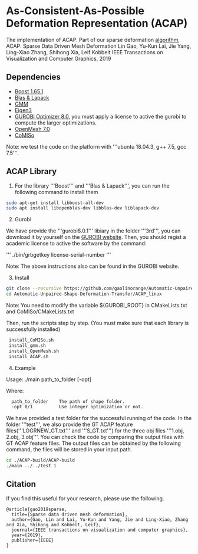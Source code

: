 
# As-Consistent-As-Possible Deformation Representation (ACAP)
The implementation of ACAP.
Part of our sparse deformation [algorithm](https://arxiv.org/abs/1709.01250), ACAP: Sparse Data Driven Mesh Deformation
Lin Gao, Yu-Kun Lai, Jie Yang, Ling-Xiao Zhang, Shihong Xia, Leif Kobbelt
IEEE Transactions on Visualization and Computer Graphics, 2019


## Dependencies
- [Boost 1.65.1](https://www.boost.org/)
- [Blas & Lapack](https://www.netlib.org/lapack/lug/node11.html)
- [GMM](http://getfem.org/download.html)
- [Eigen3](http://eigen.tuxfamily.org/index.php?title=Main_Page)
- [GUROBI Optimizer 8.0](http://www.gurobi.com/), you must apply a license to active the gurobi to compute the larger optimizations.
- [OpenMesh 7.0](https://www.openmesh.org/download/)
- [CoMISo](https://graphics.rwth-aachen.de:9000/CoMISo/CoMISo)

Note: we test the code on the platform with '''ubuntu 18.04.3, g++ 7.5, gcc 7.5'''.

## ACAP Library

1. For the library '''Boost''' and '''Blas & Lapack''', you can run the following command to install them

```sh
sudo apt-get install libboost-all-dev
sudo apt install libopenblas-dev libblas-dev liblapack-dev
```

2. Gurobi

We have provide the '''gurobi8.0.1''' libiary in the folder '''3rd''', you can download it by yourself on the [GUROBI website](https://www.gurobi.com/downloads/gurobi-optimizer-eula/). Then, you should regist a academic license to active the software by the command:

'''
./bin/grbgetkey license-serial-number
'''

Note: The above instructions also can be found in the GUROBI website.


3. Install

```sh
git clone --recursive https://github.com/gaolinorange/Automatic-Unpaired-Shape-Deformation-Transfer.git
cd Automatic-Unpaired-Shape-Deformation-Transfer/ACAP_linux
```

Note: You need to modify the variable ${GUROBI_ROOT} in CMakeLists.txt and CoMISo/CMakeLists.txt

Then, run the scripts step by step. (You must make sure that each library is successfully installed)

```sh
 install_CoMISo.sh
 install_gmm.sh
 install_OpenMesh.sh
 install_ACAP.sh
```

4. Example

Usage: ./main path_to_folder [-opt]

Where:

```sh
  path_to_folder    The path of shape folder.
  -opt 0/1          Use integer optimization or not.
```
We have provided a test folder for the successful running of the code. In the folder '''test''', we also provide the GT ACAP feature files('''LOGRNEW_GT.txt''' and '''S_GT.txt''') for the three obj files '''1.obj, 2.obj, 3.obj'''. You can check the code by comparing the output files with GT ACAP feature files. The output files can be obtained by the following command, the files will be stored in your input path.

```sh
cd ./ACAP-build/ACAP-build
./main ../../test 1
```

## Citation

If you find this useful for your research, please use the following.

```
@article{gao2019sparse,
  title={Sparse data driven mesh deformation},
  author={Gao, Lin and Lai, Yu-Kun and Yang, Jie and Ling-Xiao, Zhang and Xia, Shihong and Kobbelt, Leif},
  journal={IEEE transactions on visualization and computer graphics},
  year={2019},
  publisher={IEEE}
}
```
